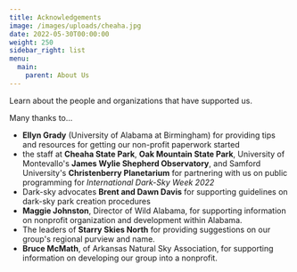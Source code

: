 ```yaml
---
title: Acknowledgements
image: /images/uploads/cheaha.jpg
date: 2022-05-30T00:00:00
weight: 250
sidebar_right: list
menu:
  main:
    parent: About Us
---
```

Learn about the people and organizations that have supported us.

Many thanks to...

* **Ellyn Grady** (University of Alabama at Birmingham) for providing tips and resources for getting our non-profit paperwork started
* the staff at **Cheaha State Park**, **Oak Mountain State Park**, University of Montevallo's **James Wylie Shepherd Observatory**, and Samford University's **Christenberry Planetarium** for partnering with us on public programming for *International Dark-Sky Week 2022* 
* Dark-sky advocates **Brent and Dawn Davis** for supporting guidelines on dark-sky park creation procedures
* **Maggie Johnston**, Director of Wild Alabama, for supporting information on nonprofit organization and development within Alabama.
* The leaders of **Starry Skies North** for providing suggestions on our group's regional purview and name.
* **Bruce McMath**, of Arkansas Natural Sky Association, for supporting information on developing our group into a nonprofit.